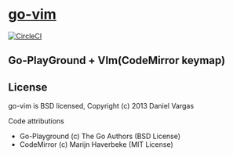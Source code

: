 [go-vim](http://go-vim.appspot.com)
==================================
[![CircleCI](https://circleci.com/gh/dgv/go-vim/tree/master.svg?style=svg)](https://circleci.com/gh/dgv/go-vim/tree/master)

Go-PlayGround + VIm(CodeMirror keymap)
--------------------------------------

License
-------
go-vim is BSD licensed, Copyright (c) 2013 Daniel Vargas

Code attributions
 * Go-Playground (c) The Go Authors (BSD License)
 * CodeMirror (c) Marijn Haverbeke (MIT License)
